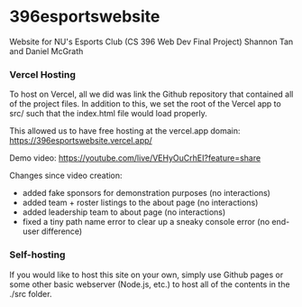 # 396esportswebsite
Website for NU's Esports Club (CS 396 Web Dev Final Project)
Shannon Tan and Daniel McGrath



### Vercel Hosting
To host on Vercel, all we did was link the Github repository that contained all of the project files. In addition to this, we set the root of the Vercel app to src/ such that the index.html file would load properly.

This allowed us to have free hosting at the vercel.app domain:
https://396esportswebsite.vercel.app/

Demo video: https://youtube.com/live/VEHyOuCrhEI?feature=share

Changes since video creation:
  - added fake sponsors for demonstration purposes (no interactions)
  - added team + roster listings to the about page (no interactions)
  - added leadership team to about page (no interactions)
  - fixed a tiny path name error to clear up a sneaky console error (no end-user difference)

### Self-hosting

If you would like to host this site on your own, simply use Github pages or some other basic webserver (Node.js, etc.) to host all of the contents in the ./src folder.

